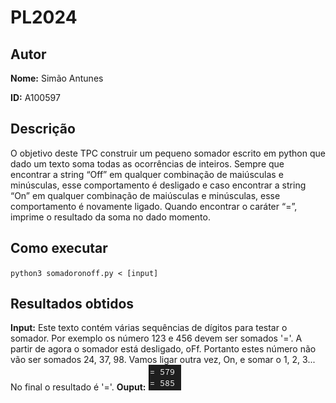 
# PL2024

## Autor

**Nome:** Simão Antunes

**ID:** A100597

## Descrição
O objetivo deste TPC construir um pequeno somador escrito em python que dado um texto soma todas as ocorrências de inteiros. Sempre que encontrar a string “Off” em qualquer combinação de maiúsculas e minúsculas, esse comportamento é desligado e caso encontrar a string “On” em qualquer combinação de maiúsculas e minúsculas, esse comportamento é novamente ligado. Quando encontrar o caráter “=”, imprime o resultado da soma no dado momento.

## Como executar
`python3 somadoronoff.py < [input]`

## Resultados obtidos
**Input:** 
Este texto contém várias sequências de dígitos para testar o somador. 
Por exemplo os número 123 e 456 devem ser somados '='.
A partir de agora o somador está desligado, oFf.
Portanto estes número não vão ser somados 24, 37, 98.
Vamos ligar outra vez, On, e somar o 1, 2, 3...  
No final o resultado é '='. 
**Ouput:** 
![Texto alternativo](resultados.png)
